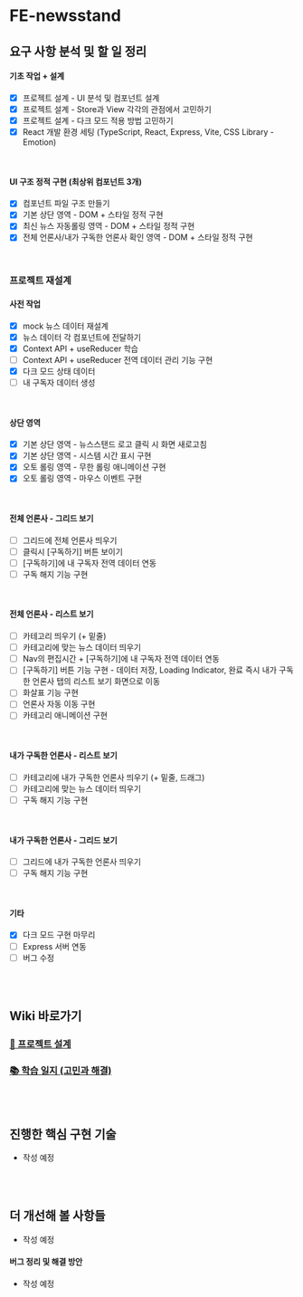 # FE-newsstand

## 요구 사항 분석 및 할 일 정리

#### 기초 작업 + 설계

- [x] 프로젝트 설계 - UI 분석 및 컴포넌트 설계
- [x] 프로젝트 설계 - Store과 View 각각의 관점에서 고민하기
- [x] 프로젝트 설계 - 다크 모드 적용 방법 고민하기
- [x] React 개발 환경 세팅 (TypeScript, React, Express, Vite, CSS Library - Emotion)

<br/>

#### UI 구조 정적 구현 (최상위 컴포넌트 3개)

- [x] 컴포넌트 파일 구조 만들기
- [x] 기본 상단 영역 - DOM + 스타일 정적 구현
- [x] 최신 뉴스 자동롤링 영역 - DOM + 스타일 정적 구현
- [x] 전체 언론사/내가 구독한 언론사 확인 영역 - DOM + 스타일 정적 구현

<br/>

### 프로젝트 재설계

#### 사전 작업

- [x] mock 뉴스 데이터 재설계
- [x] 뉴스 데이터 각 컴포넌트에 전달하기
- [x] Context API + useReducer 학습
- [ ] Context API + useReducer 전역 데이터 관리 기능 구현
- [x] 다크 모드 상태 데이터
- [ ] 내 구독자 데이터 생성

<br/>

#### 상단 영역

- [x] 기본 상단 영역 - 뉴스스탠드 로고 클릭 시 화면 새로고침
- [x] 기본 상단 영역 - 시스템 시간 표시 구현
- [x] 오토 롤링 영역 - 무한 롤링 애니메이션 구현
- [x] 오토 롤링 영역 - 마우스 이벤트 구현

<br/>

#### 전체 언론사 - 그리드 보기

- [ ] 그리드에 전체 언론사 띄우기
- [ ] 클릭시 [구독하기] 버튼 보이기
- [ ] [구독하기]에 내 구독자 전역 데이터 연동
- [ ] 구독 해지 기능 구현

<br/>

#### 전체 언론사 - 리스트 보기

- [ ] 카테고리 띄우기 (+ 밑줄)
- [ ] 카테고리에 맞는 뉴스 데이터 띄우기
- [ ] Nav의 편집시간 + [구독하기]에 내 구독자 전역 데이터 연동
- [ ] [구독하기] 버튼 기능 구현 - 데이터 저장, Loading Indicator, 완료 즉시 내가 구독한 언론사 탭의 리스트 보기 화면으로 이동
- [ ] 화살표 기능 구현
- [ ] 언론사 자동 이동 구현
- [ ] 카테고리 애니메이션 구현

<br/>

#### 내가 구독한 언론사 - 리스트 보기

- [ ] 카테고리에 내가 구독한 언론사 띄우기 (+ 밑줄, 드래그)
- [ ] 카테고리에 맞는 뉴스 데이터 띄우기
- [ ] 구독 해지 기능 구현

<br/>

#### 내가 구독한 언론사 - 그리드 보기

- [ ] 그리드에 내가 구독한 언론사 띄우기
- [ ] 구독 해지 기능 구현

<br/>

#### 기타

- [x] 다크 모드 구현 마무리
- [ ] Express 서버 연동
- [ ] 버그 수정

<br/><br/>

## Wiki 바로가기

### [🔨 프로젝트 설계](https://github.com/SangYoonLee1231/FE-newsstand/wiki/%ED%94%84%EB%A1%9C%EC%A0%9D%ED%8A%B8-%EC%84%A4%EA%B3%84)

### [📚 학습 일지 (고민과 해결)](<https://github.com/SangYoonLee1231/FE-newsstand/wiki/%ED%95%99%EC%8A%B5-%EC%9D%BC%EC%A7%80-(%EA%B3%A0%EB%AF%BC%EA%B3%BC-%ED%95%B4%EA%B2%B0)>)

<br/><br/>

## 진행한 핵심 구현 기술

- 작성 예정

<br/><br/>

## 더 개선해 볼 사항들

- 작성 예정

#### 버그 정리 및 해결 방안

- 작성 예정

<br/>
